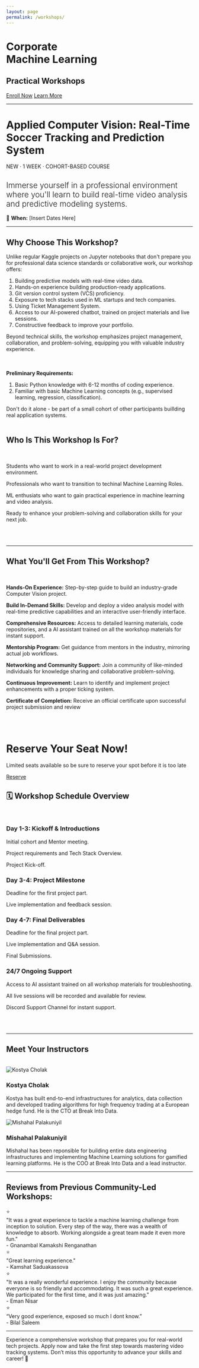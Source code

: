 ```yaml
---
layout: page
permalink: /workshops/
---
```



<div class="page-hero pt-[25vh]">
    <!-- <span class="page-hero-abovetitle">Introducing</span> -->
    <h1 class="page-hero-title">
        <span class="rainbow-text-animated">Corporate</span><br> Machine&nbsp;Learning
    </h1>
    <h2 class="page-hero-smalltitle">
        Practical&nbsp;Workshops
    </h2>
    <a href="https://buy.stripe.com/14k8xQ2UV9Rnepq7ss" class="button primary-button workshops-enroll-button">Enroll Now</a>
    <a href="#" class="button secondary-button workshops-learnmore-button">Learn More</a>
</div>

---
<h1>Applied Computer Vision: Real-Time Soccer Tracking and Prediction System</h1>

<!-- Below should be like tags here  -->
<span class="page-tags">NEW · 1 WEEK · COHORT-BASED COURSE</span>

<h2 style="font-weight: 300"> Immerse yourself in a professional environment where you'll learn to build real-time video analysis and predictive modeling systems.</h2>

📅 **When:** [Insert Dates Here]

---
<h2 class="centered-header">Why Choose This Workshop?</h2>

Unlike regular Kaggle projects on Jupyter notebooks that don't prepare you for professional data science standards or collaborative work, our workshop offers:

1. Building predictive models with real-time video data.
2. Hands-on experience building production-ready applications.
3. Git version control system (VCS) proficiency.
4. Exposure to tech stacks used in ML startups and tech companies.
5. Using Ticket Management System.
6. Access to our AI-powered chatbot, trained on project materials and live sessions.
7. Constructive feedback to improve your portfolio.

Beyond technical skills, the workshop emphasizes project management, collaboration, and problem-solving, equipping you with valuable industry experience.

<br><br>
**Preliminary Requirements:**

1. Basic Python knowledge with 6-12 months of coding experience.
2. Familiar with basic Machine Learning concepts (e.g., supervised learning, regression, classification).

Don't do it alone - be part of a small cohort of other participants buillding real application systems.
<br><br>

<h2 class="centered-header">Who Is This Workshop Is For?</h2>
<br>
<!-- ## This Course Is For You If You Are: -->
<div class="features-grid">
    <div class="feature-item">
        <span class="student-icon"></span>
        <p>Students who want to work in a real-world project development environment.</p>
    </div>
    <div class="feature-item">
        <span class="chart-icon"></span>
        <p>Professionals who want to transition to techinal Machine Learning Roles.</p>
    </div>
    <div class="feature-item">
        <span class="video-icon"></span>
        <p>ML enthusiats who want to gain practical experience in machine learning and video analysis.</p>
    </div>
    <div class="feature-item">
        <span class="people-icon"></span>
        <p>Ready to enhance your problem-solving and collaboration skills for your next job.</p>
    </div>
</div>
<br><br>

---
<h2 class="centered-header">What You'll Get From This Workshop?</h2>
<br>
<!-- ## This Course Is For You If You Are: -->
<div class="features-grid">
    <div class="feature-item">
        <span class="check-icon"></span>
        <p><b>Hands-On Experience:</b> Step-by-step guide to build an industry-grade Computer Vision project.</p>
    </div>
    <div class="feature-item">
        <span class="check-icon"></span>
        <p><b>Build In-Demand  Skills:</b> Develop and deploy a video analysis model with real-time predictive capabilities and an interactive user-friendly interface.</p>
    </div>
    <div class="feature-item">
        <span class="check-icon"></span>
        <p><b>Comprehensive Resources:</b> Access to detailed learning materials, code repositories, and a  AI assistant trained on all the workshop materials for instant support.</p>
    </div>
    <div class="feature-item">
        <span class="check-icon"></span>
        <p><b>Mentorship Program:</b> Get guidance from mentors in the industry, mirroring actual job workflows.</p>
    </div>
    <div class="feature-item">
        <span class="check-icon"></span>
        <p><b>Networking and Community Support:</b> Join a community of like-minded individuals for knowledge sharing and collaborative problem-solving.</p>
    </div>
    <div class="feature-item">
        <span class="check-icon"></span>
        <p><b>Continuous Improvement:</b> Learn to identify and implement project enhancements with a proper ticking system.</p>
    </div>
    <div class="feature-item">
        <span class="check-icon"></span>
        <p><b>Certificate of Completion:</b> Receive an official certificate upon successful project submission and review</p>
    </div>
</div>
<br><br>

<!-- Top performers will be able get FREE Resume Review and LinkedIn Optimization resources and will get a chance to be on our LinkedIn page, reaching an audience of 100k+ weekly impressions. -->
<!-- INSERT BUY NOW BUTTON WIDGET HERE or on the side-->
<div class="discord-widget container">
    <h1>Reserve Your Seat Now!</h1>
    <p class="subtitle">Limited seats available so be sure to reserve your spot before it is too late</p>
    <a href="https://buy.stripe.com/14k8xQ2UV9Rnepq7ss" class="button primary-button">Reserve</a>
</div>


<h2 class="centered-header">🗓️ Workshop Schedule Overview</h2>
<br>
<h3 class="centered-header">Day 1-3: Kickoff & Introductions</h3>
<div class="centered-stuff">
  <p>Initial cohort and Mentor meeting.</p>
  <p>Project requirements and Tech Stack Overview.</p>
  <p>Project Kick-off.</p>
</div>
<span class="down-icon"></span>

<h3 class="centered-header">Day 3-4: Project Milestone</h3>
<div class="centered-stuff">
<p>Deadline for the first project part.</p>
<p>Live implementation and feedback session.</p>
</div>
<span class="down-icon"></span>

<h3 class="centered-header">Day 4-7: Final Deliverables</h3>
<div class="centered-stuff">
<p>Deadline for the final project part.</p>
<p>Live implementation and Q&A session.</p>
<p>Final Submissions.</p>
</div>
<span class="down-icon"></span>

<h3 class="centered-header">24/7 Ongoing Support</h3>
<div class="centered-stuff">
<p>Access to AI assistant trained on all workshop materials for troubleshooting.</p>
<p>All live sessions will be recorded and available for review.</p>
<p>Discord Support Channel for instant support.</p>
</div>
<br><br>

---
<h2 class="centered-header">Meet Your Instructors</h2>
<br>
<div class="instructor">
  <img src="/images/kostya.jpg" alt="Kostya Cholak">
  <div class="bio">
    <h3>Kostya Cholak</h3>
    <p>Kostya has built end-to-end infrastructures for analytics, data collection and developed trading algorithms for high frequency trading at a European hedge fund. He is the CTO at Break Into Data.</p>
  </div>
</div>

<div class="instructor">
  <img src="/images/mishahal.png" alt="Mishahal Palakuniyil">
  <div class="bio">
    <h3>Mishahal Palakuniyil</h3>
    <p>Mishahal has been reponsible for building entire data engineering infrastructures and implementing Machine Learning solutions for gamified learning platforms. He is the COO at Break Into Data and a lead instructor.</p>
  </div>
</div>

---

<h2 class="centered-header">Reviews from Previous Community-Led Workshops:</h2>
<div class="testimonials">
    <div class="testimonial">
      ⭐️ 
      <div class="testimonial-text">
        "It was a great experience to tackle a machine learning challenge from inception to solution. Every step of the way, there was a wealth of knowledge to absorb. Working alongside a great team made it even more fun."
      </div>
      <div class="testimonial-author">
        - Gnanambal Kamakshi Renganathan
      </div>
    </div>
  <div class="testimonial">
    ⭐️ 
    <div class="testimonial-text">
    "Great learning experience."
    </div>
    <div class="testimonial-author">
      - Kamshat Saduakassova
    </div>
  </div><div class="testimonial">
    ⭐️ 
    <div class="testimonial-text">
    "It was a really wonderful experience. I enjoy the community because everyone is so friendly and accommodating. It was such a great experience. We participated for the first time, and it was just amazing."
    </div>
    <div class="testimonial-author">
      - Eman Nisar
    </div>
  </div>
  <div class="testimonial">
    ⭐️ 
    <div class="testimonial-text">
    “Very good experience, exposed so much I dont know.”
    </div>
    <div class="testimonial-author">
     - Bilal Saleem
    </div>
  </div>
</div>

---

Experience a comprehensive workshop that prepares you for real-world tech projects. Apply now and take the first step towards mastering video tracking systems. Don’t miss this opportunity to advance your skills and career! 🌟